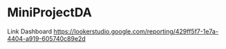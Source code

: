 # MiniProjectDA
Link Dashboard
https://lookerstudio.google.com/reporting/429ff5f7-1e7a-4404-a919-605740c89e2d
